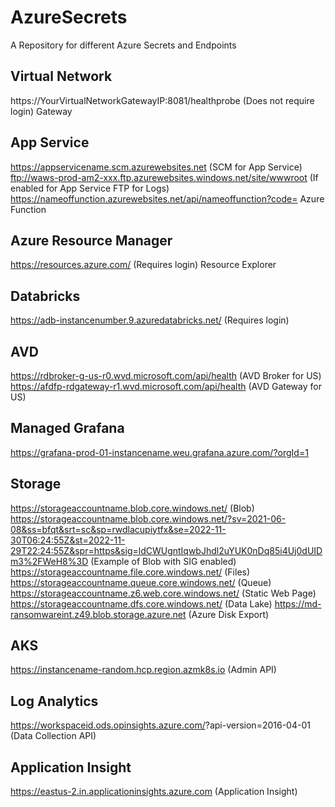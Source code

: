 # AzureSecrets
A Repository for different Azure Secrets and Endpoints

## Virtual Network

https://YourVirtualNetworkGatewayIP:8081/healthprobe (Does not require login) Gateway 

## App Service

https://appservicename.scm.azurewebsites.net (SCM for App Service)
ftp://waws-prod-am2-xxx.ftp.azurewebsites.windows.net/site/wwwroot (If enabled for App Service FTP for Logs)
https://nameoffunction.azurewebsites.net/api/nameoffunction?code= Azure Function 

## Azure Resource Manager

https://resources.azure.com/ (Requires login) Resource Explorer 

## Databricks

https://adb-instancenumber.9.azuredatabricks.net/ (Requires login)

## AVD
https://rdbroker-g-us-r0.wvd.microsoft.com/api/health (AVD Broker for US)
https://afdfp-rdgateway-r1.wvd.microsoft.com/api/health (AVD Gateway for US)

## Managed Grafana

https://grafana-prod-01-instancename.weu.grafana.azure.com/?orgId=1

## Storage
https://storageaccountname.blob.core.windows.net/ (Blob)
https://storageaccountname.blob.core.windows.net/?sv=2021-06-08&ss=bfqt&srt=sc&sp=rwdlacupiytfx&se=2022-11-30T06:24:55Z&st=2022-11-29T22:24:55Z&spr=https&sig=ldCWUgntIqwbJhdl2uYUK0nDq85i4Uj0dUIDm3%2FWeH8%3D (Example of Blob with SIG enabled)
https://storageaccountname.file.core.windows.net/ (Files)
https://storageaccountname.queue.core.windows.net/ (Queue)
https://storageaccountname.z6.web.core.windows.net/ (Static Web Page)
https://storageaccountname.dfs.core.windows.net/ (Data Lake)
https://md-ransomwareint.z49.blob.storage.azure.net (Azure Disk Export)

## AKS
https://instancename-random.hcp.region.azmk8s.io (Admin API)

## Log Analytics
https://workspaceid.ods.opinsights.azure.com/<Resource>?api-version=2016-04-01 (Data Collection API)

## Application Insight
https://eastus-2.in.applicationinsights.azure.com (Application Insight) 
